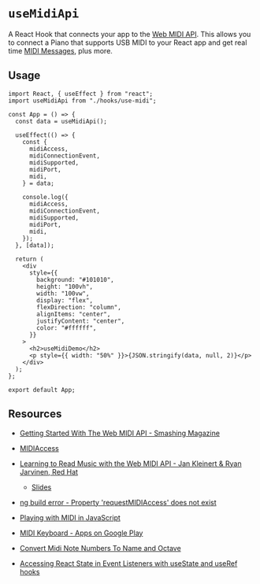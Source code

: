 # `useMidiApi`

A React Hook that connects your app to the [Web MIDI API](https://webaudio.github.io/web-midi-api/). This allows you to connect a Piano that supports USB MIDI to your React app and get real time [MIDI Messages](https://developer.mozilla.org/en-US/docs/Web/API/MIDIMessageEvent), plus more.

## Usage

```tsx
import React, { useEffect } from "react";
import useMidiApi from "./hooks/use-midi";

const App = () => {
  const data = useMidiApi();

  useEffect(() => {
    const {
      midiAccess,
      midiConnectionEvent,
      midiSupported,
      midiPort,
      midi,
    } = data;

    console.log({
      midiAccess,
      midiConnectionEvent,
      midiSupported,
      midiPort,
      midi,
    });
  }, [data]);

  return (
    <div
      style={{
        background: "#101010",
        height: "100vh",
        width: "100vw",
        display: "flex",
        flexDirection: "column",
        alignItems: "center",
        justifyContent: "center",
        color: "#ffffff",
      }}
    >
      <h2>useMidiDemo</h2>
      <p style={{ width: "50%" }}>{JSON.stringify(data, null, 2)}</p>
    </div>
  );
};

export default App;
```

## Resources

- [Getting Started With The Web MIDI API - Smashing Magazine](https://www.smashingmagazine.com/2018/03/web-midi-api/)

- [MIDIAccess](https://developer.mozilla.org/en-US/docs/Web/API/MIDIAccess)

- [Learning to Read Music with the Web MIDI API - Jan Kleinert & Ryan Jarvinen, Red Hat](https://www.youtube.com/watch?v=iamRkSsnIS0&ab_channel=node.js)

  - [Slides](http://gist-reveal.it/276ce9f4e0cd837a66f01b8992238342?theme=60e54843de11a545897e#/)

- [ng build error - Property 'requestMIDIAccess' does not exist](https://stackoverflow.com/a/52800235)

- [Playing with MIDI in JavaScript](https://medium.com/swinginc/playing-with-midi-in-javascript-b6999f2913c3)

- [MIDI Keyboard - Apps on Google Play](https://play.google.com/store/apps/details?id=com.dreamhoundstudios.keyboard&hl=en_US)

- [Convert Midi Note Numbers To Name and Octave](https://stackoverflow.com/q/712679)

- [Accessing React State in Event Listeners with useState and useRef hooks](https://medium.com/geographit/accessing-react-state-in-event-listeners-with-usestate-and-useref-hooks-8cceee73c559)
